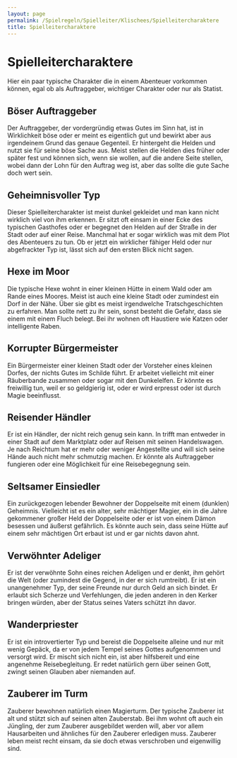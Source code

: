 ```yaml
---
layout: page
permalink: /Spielregeln/Spielleiter/Klischees/Spielleitercharaktere
title: Spielleitercharaktere
---
```


# Spielleitercharaktere

Hier ein paar typische Charakter die in einem Abenteuer vorkommen können, egal ob als Auftraggeber, wichtiger Charakter oder nur als Statist.

## Böser Auftraggeber

Der Auftraggeber, der vordergründig etwas Gutes im Sinn hat, ist in Wirklichkeit böse oder er meint es eigentlich gut und bewirkt aber aus irgendeinem Grund das genaue Gegenteil. Er hintergeht die Helden und nutzt sie für seine böse Sache aus. Meist stellen die Helden dies früher oder später fest und können sich, wenn sie wollen, auf die andere Seite stellen, wobei dann der Lohn für den Auftrag weg ist, aber das sollte die gute Sache doch wert sein.

## Geheimnisvoller Typ

Dieser Spielleitercharakter ist meist dunkel gekleidet und man kann nicht wirklich viel von ihm erkennen. Er sitzt oft einsam in einer Ecke des typischen Gasthofes oder er begegnet den Helden auf der Straße in der Stadt oder auf einer Reise. Manchmal hat er sogar wirklich was mit dem Plot des Abenteuers zu tun. Ob er jetzt ein wirklicher fähiger Held oder nur abgefrackter Typ ist, lässt sich auf den ersten Blick nicht sagen.

## Hexe im Moor

Die typische Hexe wohnt in einer kleinen Hütte in einem Wald oder am Rande eines Moores. Meist ist auch eine kleine Stadt oder zumindest ein Dorf in der Nähe. Über sie gibt es meist irgendwelche Tratschgeschichten zu erfahren. Man sollte nett zu ihr sein, sonst besteht die Gefahr, dass sie einem mit einem Fluch belegt. Bei ihr wohnen oft Haustiere wie Katzen oder intelligente Raben.

## Korrupter Bürgermeister

Ein Bürgermeister einer kleinen Stadt oder der Vorsteher eines kleinen Dorfes, der nichts Gutes im Schilde führt. Er arbeitet vielleicht mit einer Räuberbande zusammen oder sogar mit den Dunkelelfen. Er könnte es freiwillig tun, weil er so geldgierig ist, oder er wird erpresst oder ist durch Magie beeinflusst.

## Reisender Händler

Er ist ein Händler, der nicht reich genug sein kann. In trifft man entweder in einer Stadt auf dem Marktplatz oder auf Reisen mit seinen Handelswagen. Je nach Reichtum hat er mehr oder weniger Angestellte und will sich seine Hände auch nicht mehr schmutzig machen. Er könnte als Auftraggeber fungieren oder eine Möglichkeit für eine Reisebegegnung sein.

## Seltsamer Einsiedler

Ein zurückgezogen lebender Bewohner der Doppelseite mit einem (dunklen) Geheimnis. Vielleicht ist es ein alter, sehr mächtiger Magier, ein in die Jahre gekommener großer Held der Doppelseite oder er ist von einem Dämon besessen und äußerst gefährlich. Es könnte auch sein, dass seine Hütte auf einem sehr mächtigen Ort erbaut ist und er gar nichts davon ahnt.

## Verwöhnter Adeliger

Er ist der verwöhnte Sohn eines reichen Adeligen und er denkt, ihm gehört die Welt (oder zumindest die Gegend, in der er sich rumtreibt). Er ist ein unangenehmer Typ, der seine Freunde nur durch Geld an sich bindet. Er erlaubt sich Scherze und Verfehlungen, die jeden anderen in den Kerker bringen würden, aber der Status seines Vaters schützt ihn davor.

## Wanderpriester

Er ist ein introvertierter Typ und bereist die Doppelseite alleine und nur mit wenig Gepäck, da er von jedem Tempel seines Gottes aufgenommen und versorgt wird. Er mischt sich nicht ein, ist aber hilfsbereit und eine angenehme Reisebegleitung. Er redet natürlich gern über seinen Gott, zwingt seinen Glauben aber niemanden auf.

## Zauberer im Turm

Zauberer bewohnen natürlich einen Magierturm. Der typische Zauberer ist alt und stützt sich auf seinen alten Zauberstab. Bei ihm wohnt oft auch ein Jüngling, der zum Zauberer ausgebildet werden will, aber vor allem Hausarbeiten und ähnliches für den Zauberer erledigen muss. Zauberer leben meist recht einsam, da sie doch etwas verschroben und eigenwillig sind.
